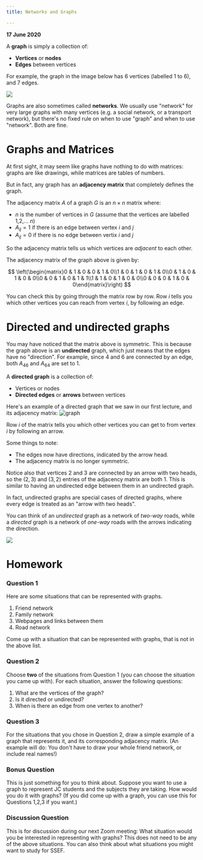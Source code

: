 ```yaml
---
title: Networks and Graphs

---
```

**17 June 2020**

A **graph** is simply a collection of:
- **Vertices** or **nodes**
- **Edges** between vertices

For example, the graph in the image below has 6 vertices (labelled 1 to 6), and 7 edges.

![](https://upload.wikimedia.org/wikipedia/commons/thumb/5/5b/6n-graf.svg/320px-6n-graf.svg.png)

Graphs are also sometimes called **networks**. We usually use "network" for very large graphs with many vertices (e.g. a social network, or a transport network), but there's no fixed rule on when to use "graph" and when to use "network". Both are fine.

# Graphs and Matrices

At first sight, it may seem like graphs have nothing to do with matrices: graphs are like drawings, while matrices are tables of numbers.

But in fact, any graph has an **adjacency matrix** that completely defines the graph.

The adjacency matrix $A$ of a graph $G$ is an $n \times n$ matrix where:
- $n$ is the number of vertices in $G$ (assume that the vertices are labelled 1,2,... $n$)
- $A_{ij} = 1$ if there is an edge between vertex $i$ and $j$
- $A_{ij} = 0$ if there is no edge between vertix $i$ and $j$

So the adjacency matrix tells us which vertices are *adjacent* to each other.

The adjacency matrix of the graph above is given by:

$$
\left(\begin{matrix}0 & 1 & 0 & 0 & 1 & 0\\1 & 0 & 1 & 0 & 1 & 0\\0 & 1 & 0 & 1 & 0 & 0\\0 & 0 & 1 & 0 & 1 & 1\\1 & 1 & 0 & 1 & 0 & 0\\0 & 0 & 0 & 1 & 0 & 0\end{matrix}\right)
$$

You can check this by going through the matrix row by row. Row $i$ tells you which other vertices you can reach from vertex $i$, by following an edge.

# Directed and undirected graphs

You may have noticed that the matrix above is symmetric. This is because the graph above is an **undirected** graph, which just means that the edges have no "direction". For example, since $4$ and $6$ are connected by an edge, both $A_{46}$ and $A_{64}$ are set to $1$.

A **directed graph** is a collection of:
- Vertices or nodes
- **Directed edges** or **arrows** between vertices

Here's an example of a directed graph that we saw in our first lecture, and its adjacency matrix:
![graph](https://ycpcs.github.io/cs360-spring2019/lectures/images/lecture15/adjmatexample.png)

Row $i$ of the matrix tells you which other vertices you can get to from vertex $i$ by following an arrow.

Some things to note:
- The edges now have directions, indicated by the arrow head.
- The adjacency matrix is no longer symmetric.

Notice also that vertices 2 and 3 are connected by an arrow with two heads, so the $(2,3)$ and $(3,2)$ entries of the adjacency matrix are both $1$. This is similar to having an undirected edge between them in an undirected graph.

In fact, undirected graphs are special cases of directed graphs, where every edge is treated as an "arrow with two heads".

You can think of an *undirected* graph as a network of *two-way* roads, while a *directed* graph is a network of *one-way* roads with the arrows indicating the direction.

![](https://upload.wikimedia.org/wikipedia/commons/thumb/2/2e/Singapore_road_sign_-_Informatory_-_One_way_street_to_the_right.svg/240px-Singapore_road_sign_-_Informatory_-_One_way_street_to_the_right.svg.png)

# Homework

### Question 1
Here are some situations that can be represented with graphs.

1. Friend network
2. Family network
3. Webpages and links between them
4. Road network

Come up with a situation that can be represented with graphs, that is not in the above list.

### Question 2
Choose **two** of the situations from Question 1 (you can choose the situation you came up with). For each situation, answer the following questions:

1. What are the vertices of the graph?
2. Is it directed or undirected?
3. When is there an edge from one vertex to another?

### Question 3
For the situations that you chose in Question 2, draw a simple example of a graph that represents it, and its corresponding adjacency matrix. (An example will do: You don't have to draw your whole friend network, or include real names!)

### Bonus Question
This is just something for you to think about. Suppose you want to use a graph to represent JC students and the subjects they are taking. How would you do it with graphs? (If you did come up with a graph, you can use this for Questions 1,2,3 if you want.)

### Discussion Question
This is for discussion during our next Zoom meeting: What situation would you be interested in representing with graphs? This does not need to be any of the above situations. You can also think about what situations you might want to study for SSEF.
